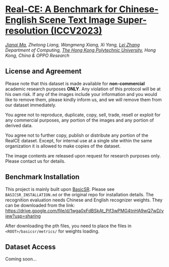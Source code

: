# [Real-CE: A Benchmark for Chinese-English Scene Text Image Super-resolution (ICCV2023)](https://arxiv.org/abs/2308.03262)

_[Jianqi Ma](https://scholar.google.com/citations?user=kQUJjQQAAAAJ&hl=en), Zhetong Liang, Wangmeng Xiang, Xi Yang, [Lei Zhang](https://www4.comp.polyu.edu.hk/~cslzhang)_  
_Department of Computing, [The Hong Kong Polytechnic University](http://www.comp.polyu.edu.hk), Hong Kong, China & OPPO Research_

## License and Agreement
Please note that this dataset is made available for **non-commercial** academic research purposes **ONLY**. Any violation of this protocol will be at his own risk. If any of the images include your information and you would like to remove them, please kindly inform us, and we will remove them from our dataset immediately.

You agree not to reproduce, duplicate, copy, sell, trade, resell or exploit for any commercial purposes, any portion of the images and any portion of derived data.

You agree not to further copy, publish or distribute any portion of the RealCE dataset. Except, for internal use at a single site within the same organization it is allowed to make copies of the dataset.

The image contents are released upon request for research purposes only. Please contact us for details.

## Benchmark Installation

This project is mainly built upon [BasicSR](https://github.com/XPixelGroup/BasicSR). Please see `BASICSR_INSTALLATION.md` or the original repo for installation details. The recognition evaluation needs Chinese and English recognizer weights. They can be downloaded from the link: https://drive.google.com/file/d/1wga0xFdBSkAt_Pif3wPMG4tnHA9wQ7wD/view?usp=sharing

After downloading the pth files, you need to place the files in `<ROOT>/basicsr/metrics/` for weights loading.

## Dataset Access
Coming soon...

